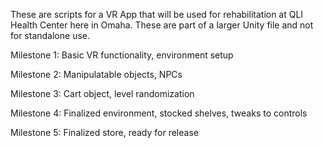 These are scripts for a VR App that will be used for rehabilitation at QLI Health Center here in Omaha. These are part of a larger Unity file and not for standalone use.

Milestone 1:
Basic VR functionality, environment setup

Milestone 2:
Manipulatable objects, NPCs

Milestone 3:
Cart object, level randomization

Milestone 4:
Finalized environment, stocked shelves, tweaks to controls

Milestone 5:
Finalized store, ready for release